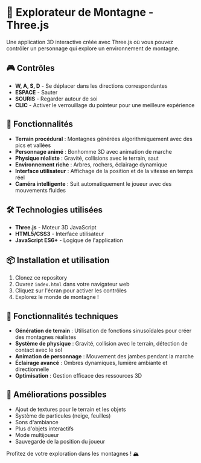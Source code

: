 # 🌄 Explorateur de Montagne - Three.js

Une application 3D interactive créée avec Three.js où vous pouvez contrôler un personnage qui explore un environnement de montagne.

## 🎮 Contrôles

- **W, A, S, D** - Se déplacer dans les directions correspondantes
- **ESPACE** - Sauter
- **SOURIS** - Regarder autour de soi
- **CLIC** - Activer le verrouillage du pointeur pour une meilleure expérience

## 🚀 Fonctionnalités

- **Terrain procédural** : Montagnes générées algorithmiquement avec des pics et vallées
- **Personnage animé** : Bonhomme 3D avec animation de marche
- **Physique réaliste** : Gravité, collisions avec le terrain, saut
- **Environnement riche** : Arbres, rochers, éclairage dynamique
- **Interface utilisateur** : Affichage de la position et de la vitesse en temps réel
- **Caméra intelligente** : Suit automatiquement le joueur avec des mouvements fluides

## 🛠️ Technologies utilisées

- **Three.js** - Moteur 3D JavaScript
- **HTML5/CSS3** - Interface utilisateur
- **JavaScript ES6+** - Logique de l'application

## 📦 Installation et utilisation

1. Clonez ce repository
2. Ouvrez `index.html` dans votre navigateur web
3. Cliquez sur l'écran pour activer les contrôles
4. Explorez le monde de montagne !

## 🎯 Fonctionnalités techniques

- **Génération de terrain** : Utilisation de fonctions sinusoïdales pour créer des montagnes réalistes
- **Système de physique** : Gravité, collision avec le terrain, détection de contact avec le sol
- **Animation de personnage** : Mouvement des jambes pendant la marche
- **Éclairage avancé** : Ombres dynamiques, lumière ambiante et directionnelle
- **Optimisation** : Gestion efficace des ressources 3D

## 🌟 Améliorations possibles

- Ajout de textures pour le terrain et les objets
- Système de particules (neige, feuilles)
- Sons d'ambiance
- Plus d'objets interactifs
- Mode multijoueur
- Sauvegarde de la position du joueur

Profitez de votre exploration dans les montagnes ! 🏔️
